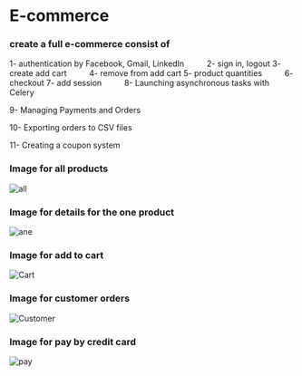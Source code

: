 # E-commerce

<h3>create a full e-commerce consist  of  </h3>
1- authentication by Facebook, Gmail, LinkedIn &emsp; &emsp; 2- sign in, logout
3- create add cart &emsp; &emsp; 4- remove from add cart
5- product quantities &emsp; &emsp; 6- checkout
7- add session &emsp; &emsp; 8- Launching asynchronous tasks with Celery
<p>9- Managing Payments and Orders </p>
<p>10- Exporting orders to CSV files </p>
<p>11- Creating a coupon system </p>


<h3>Image for all products</h3>

![all](https://user-images.githubusercontent.com/51214702/113212217-c55dff00-9276-11eb-84c9-1d0e909ef4d9.PNG)


<h3>Image for details for the one product</h3>

![ane](https://user-images.githubusercontent.com/51214702/113212274-d444b180-9276-11eb-9f2e-31eab36d82d4.PNG)

<h3>Image for add to cart</h3>

![Cart](https://user-images.githubusercontent.com/51214702/113287845-676cfe00-92ee-11eb-8aac-16f66080eb55.PNG)

<h3>Image for customer orders</h3>

![Customer](https://user-images.githubusercontent.com/51214702/113432271-5c44cb80-93dd-11eb-853f-9e1e90a6aad8.PNG)

<h3>Image for pay by credit card</h3>

![pay](https://user-images.githubusercontent.com/51214702/113491003-f6843c80-94cd-11eb-8b9a-23fa1702a163.PNG)



